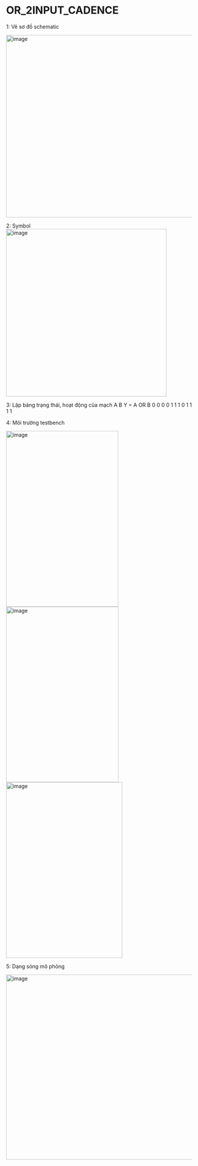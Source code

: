 # OR_2INPUT_CADENCE
1: Vẽ sơ đồ schematic

<img width="645" height="494" alt="image" src="https://github.com/user-attachments/assets/85922327-4984-4278-81df-b1759f11e29b" />

2: Symbol
<img width="435" height="454" alt="image" src="https://github.com/user-attachments/assets/1a6d725c-37cd-4be3-9a78-852f5ea0b677" />

3: Lập bảng trạng thái, hoạt động của mạch
A	B	Y = A OR B
0	0	0
0	1	1
1	0	1
1	1	1

4: Môi trường testbench

<img width="304" height="476" alt="image" src="https://github.com/user-attachments/assets/c85c4257-c4a7-4d39-8dae-df77defc3b6a" />
<img width="305" height="475" alt="image" src="https://github.com/user-attachments/assets/fc19d927-694e-4029-aaf4-3d76faf8b174" />
<img width="315" height="476" alt="image" src="https://github.com/user-attachments/assets/3202d329-ee86-4975-b01e-b1f34d5aa2ea" />

5: Dạng sóng mô phỏng

<img width="980" height="501" alt="image" src="https://github.com/user-attachments/assets/f1a4f232-fdc7-4d97-9ef0-2ae7322cbb5c" />
